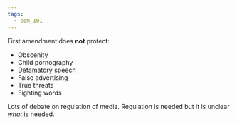 ```yaml
---
tags:
  - com_101
---
```


First amendment does **not** protect:

- Obscenity
- Child pornography
- Defamatory speech
- False advertising
- True threats
- Fighting words

Lots of debate on regulation of media.
Regulation is needed but it is unclear *what* is needed.